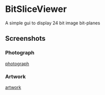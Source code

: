 # BitSliceViewer
A simple gui to display 24 bit image bit-planes

## Screenshots
### Photograph
[photograph](github.com/noodles623/BitSliceViewer/Screenshots/photograph.gif)
### Artwork
[artwork](github.com/noodles623/BitSliceViewer/Screenshots/artwork.gif)
